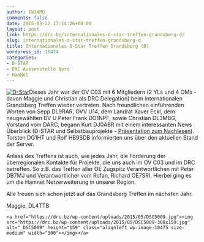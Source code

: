 ```yaml
---
author: IW3AMQ
comments: false
date: 2015-05-22 17:14:26+00:00
layout: post
link: https://drc.bz/internationales-d-star-treffen-grandsberg-d/
slug: internationales-d-star-treffen-grandsberg-d
title: Internationales D-Star Treffen Grandsberg (D)
wordpress_id: 10474
categories:
- D-STAR
- DRC Aussenstelle Nord
- HamNet
---
```




[![D-Star](https://drc.bz/wp-content/uploads/2015/05/D-Star-300x150.jpg)](https://drc.bz/wp-content/uploads/2015/05/D-Star.jpg)Dieses Jahr war der OV C03 mit 6 Mitgliedern (2 YLs und 4 OMs - davon Maggie und Christian als DRC Delegation) beim internationalen Grandsberg Treffen wieder vertreten. Nach freundlichen einführenden Worten von Sepp DL9RAR, OVV U14, dem Landrat Xaver Eckl, dem neugewählten DV U Peter Frank DO1NPF, sowie Christian DL3MBG, Vorstand vom DARC, begann Kurt DJ0ABR mit einem interessanten News Überblick (D-STAR und Selbstbauprojekte - [Präsentation zum Nachlesen](https://drc.bz/wp-content/uploads/2015/05/Grandsberg1.pptx)). Torsten DG1HT und Rolf HB9SDB informierten uns über den aktuellen Stand der Server.

Anlass des Treffens ist auch, wie jedes Jahr, die Förderung der überregionalen Kontakte für Projekte, die uns auch im OV C03 und im DRC betreffen. So z.B. das Treffen aller OE Zugspitz Verantwortlichen mit Peter DB7MJ und Verantwortlicher vom Rofan, Richard OE7SRI. Hierbei ging es um die Hamnet Netzerweiterung in unserer Region.

Alle freuen sich schon jetzt auf das Grandsberg Treffen im nächsten Jahr.

Maggie, DL4TTB

    
    <a href="https://drc.bz/wp-content/uploads/2015/05/DSC5009.jpg"><img src="https://drc.bz/wp-content/uploads/2015/05/DSC5009-300x159.jpg" alt="_DSC5009" height="159" class="alignleft wp-image-10475 size-medium" width="300"></img></a>
